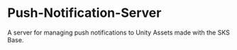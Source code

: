 # Push-Notification-Server
A server for managing push notifications to Unity Assets made with the SKS Base.
